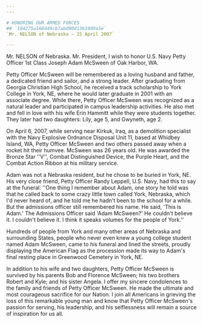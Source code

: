 ```yaml
---
---

# HONORING OUR ARMED FORCES
## `104275a168d49cb7abd90d13b1009a5e`
`Mr. NELSON of Nebraska — 25 April 2007`

---
```



Mr. NELSON of Nebraska. Mr. President, I wish to honor U.S. Navy 
Petty Officer 1st Class Joseph Adam McSween of Oak Harbor, WA.

Petty Officer McSween will be remembered as a loving husband and 
father, a dedicated friend and sailor, and a strong leader. After 
graduating from Georgia Christian High School, he received a track 
scholarship to York College in York, NE, where he would later graduate 
in 2001 with an associate degree. While there, Petty Officer McSween 
was recognized as a natural leader and participated in campus 
leadership activities. He also met and fell in love with his wife Erin 
Hammitt while they were students together. They later had two 
daughters: Lily, age 5, and Gwyneth, age 2.

On April 6, 2007, while serving near Kirkuk, Iraq, as a demolition 
specialist with the Navy Explosive Ordnance Disposal Unit 11, based at 
Whidbey Island, WA, Petty Officer McSween and two others passed away 
when a rocket hit their humvee. McSween was 26 years old. He was 
awarded the Bronze Star ''V'', Combat Distinguished Device, the Purple 
Heart, and the Combat Action Ribbon at his military service.

Adam was not a Nebraska resident, but he chose to be buried in York, 
NE. His very close friend, Petty Officer Randy Leppell, U.S. Navy, had 
this to say at the funeral: ''One thing I remember about Adam, one 
story he told was that he called back to some crazy little town called 
York, Nebraska, which I'd never heard of, and he told me he hadn't been 
to the school for a while. But the admissions officer still remembered 
his name. He said, 'This is Adam.' The Admissions Officer said 'Adam 
McSween?' He couldn't believe it. I couldn't believe it. I think it 
speaks volumes for the people of York.''

Hundreds of people from York and many other areas of Nebraska and 
surrounding States, people who never even knew a young college student 
named Adam McSween, came to his funeral and lined the streets, proudly 
displaying the American Flag as the procession made its way to Adam's 
final resting place in Greenwood Cemetery in York, NE.

In addition to his wife and two daughters, Petty Officer McSween is 
survived by his parents Bob and Florence McSween; his two brothers 
Robert and Kyle; and his sister Angela. I offer my sincere condolences 
to the family and friends of Petty Officer McSween. He made the 
ultimate and most courageous sacrifice for our Nation. I join all 
Americans in grieving the loss of this remarkable young man and know 
that Petty Officer McSween's passion for serving, his leadership, and 
his selflessness will remain a source of inspiration for us all.
